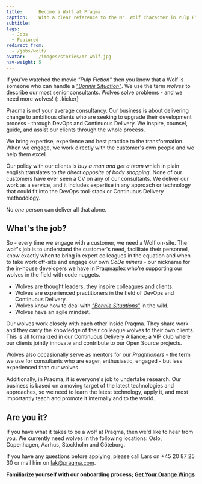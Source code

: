 ```yaml
---
title:      Become a Wolf at Praqma
caption:    With a clear reference to the Mr. Wolf character in Pulp Fiction as a role model for any consultant - we dare you!
subtitle:
tags:
  - Jobs
  - Featured
redirect_from:
  - /jobs/wolf/
avatar:     /images/stories/mr-wolf.jpg
nav-weight: 5
---
```


If you've watched the movie _"Pulp Fiction"_ then you know that a Wolf is someone who can handle a [_"Bonnie Situation"_](/stories/the-bonnie-situation/). We use the term _wolves_ to describe our most senior consultants. Wolves solve problems - and we need more wolves!
{: .kicker}

<!--break-->

Praqma is not your average consultancy. Our business is about delivering change to ambitious clients who are seeking to upgrade their development process - through DevOps and Continuous Delivery.  We inspire, counsel, guide, and assist our clients through the whole process.

We bring expertise, experience and best practice to the transformation. When we engage, we work directly with the customer's own people and we help them excel.

Our policy with our clients is _buy a man and get a team_ which in plain english translates to _the direct opposite of body shopping_. None of our customers have ever seen a CV on any of our consultants. We deliver our work as a service, and it includes expertise in any approach or technology that could fit into the DevOps tool-stack or Continuous Delivery methodology.

No _one_ person can deliver all that alone.

## What's the job?

So - every time we engage with a customer, we need a Wolf on-site. The wolf's job is to understand the customer's need, facilitate their personnel, know exactly when to bring in expert colleagues in the equation and when to take work off-site and engage our own _CoDe miners_ - our nickname for the in-house developers we have in Praqmaplex who're supporting our wolves in the field with code nuggets.

- Wolves are thought leaders, they inspire colleagues and clients.
- Wolves are experienced practitioners in the field of DevOps and Continuous Delivery.
- Wolves know how to deal with [_"Bonnie Situations"_](stories/the-bonnie-situation/) in the wild.
- Wolves have an agile mindset.

Our wolves work closely with each other inside Praqma. They share work and they carry the knowledge of their colleague wolves to their own clients. This is all formalized in our Continuous Delivery Alliance; a VIP club where our clients  jointly innovate and contribute to our Open Source projects.

Wolves also occasionally serve as mentors for our _Praqtitioners_ - the term we use for consultants who are eager, enthusiastic, engaged - but less experienced than our wolves.

Additionally, in Praqma, it is everyone's job to undertake research.  Our business is based on a moving target of the latest technologies and approaches, so we need to learn the latest technology, apply it, and most importantly teach and promote it internally and to the world.

## Are you it?

If you have what it takes to be a wolf at Praqma, then we'd like to hear from you. We currently need wolves in the following locations: Oslo, Copenhagen, Aarhus, Stockholm and Göteborg.

If you have any questions before applying, please call Lars on +45 20 87 25 30 or mail him on [lak@praqma.com](mailto:lak@praqma.com).

__Familiarize yourself with our onboarding process; [Get Your Orange Wings](http://www.praqma.com/stories/onboarding/)__
